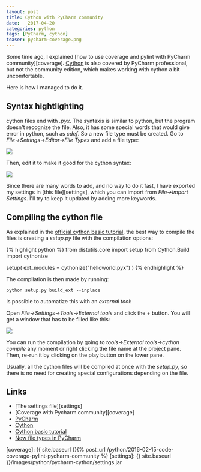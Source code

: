 ```yaml
---
layout: post
title: Cython with PyCharm community
date:   2017-04-20
categories: python
tags: [PyCharm, cython]
teaser: pycharm-coverage.png
---
```


Some time ago, I explained [how to use coverage and pylint with PyCharm community][coverage]. [Cython][cython] is also covered by PyCharm professional, but not the community edition, which makes working with cython a bit uncomfortable.

Here is how I managed to do it.

Syntax hightlighting
--------------------

cython files end with *.pyx*. The syntaxis is similar to python, but the program doesn't recognize the file. Also, it has some special words that would give error in python, such as *cdef*. So a new file type must be created. Go to *File->Settings->Editor->File Types* and add a file type:

<img src="{{ site.baseurl }}/images/python/pycharm-cython/pyx.png"/>

Then, edit it to make it good for the cython syntax:

<img src="{{ site.baseurl }}/images/python/pycharm-cython/cython.png"/>

Since there are many words to add, and no way to do it fast, I have exported my settings in [this file][settings], which you can import from *File->Import Settings*. I'll try to keep it updated by adding more keywords.


Compiling the cython file
-------------------------

As explained in the [official cython basic tutorial][cythonTutorial], the best way to compile the files is creating a *setup.py* file with the compilation options:

{% highlight python %}
from distutils.core import setup
from Cython.Build import cythonize

setup(
    ext_modules = cythonize("helloworld.pyx")
)
{% endhighlight %}

The compilation is then made by running:

    python setup.py build_ext --inplace

Is possible to automatize this with an *external tool*:

Open *File->Settings->Tools->External tools* and click the *+* button. You will get a window that has to be filled like this:

<img src="{{ site.baseurl }}/images/python/pycharm-cython/tool.png"/>

You can run the compilation by going to *tools->External tools->cython compile* any moment or right clicking the file name at the project pane. Then, re-run it by clicking on the play button on the lower pane.

Usually, all the cython files will be compiled at once with the *setup.py*, so there is no need for creating special configurations depending on the file.

Links
-----

* [The settings file][settings]
* [Coverage with Pycharm community][coverage]
* [PyCharm][PyCharm]
* [Cython][cython]
* [Cython basic tutorial][cythonTutorial]
* [New file types in PyCharm][FileTypes]

[cython]: http://cython.org/
[cythonTutorial]: http://docs.cython.org/en/latest/src/tutorial/cython_tutorial.html
[PyCharm]: https://www.jetbrains.com/pycharm/
[FileTypes]: https://www.jetbrains.com/help/pycharm/2016.3/new-file-type.html
[coverage]: {{ site.baseurl }}{% post_url /python/2016-02-15-code-coverage-pylint-pycharm-community %}
[settings]: {{ site.baseurl }}/images/python/pycharm-cython/settings.jar
